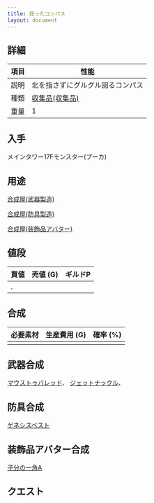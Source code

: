 ```yaml
---
title: 狂ったコンパス
layout: document
---
```

## 詳細

|項目|性能|
|---|---|
|説明|北を指さずにグルグル回るコンパス|
|種類|[収集品(収集品)](収集品(収集品))|
|重量|1|

## 入手

メインタワー17Fモンスター(プーカ)

## 用途

[合成屋(武器製造)](合成屋(武器製造))

[合成屋(防具製造)](合成屋(防具製造))

[合成屋(装飾品アバター)](合成屋(装飾品アバター))

## 値段

|買値|売値 (G)|ギルドP|
|---|---|---|
|.|||

## 合成

|必要素材|生産費用 (G)|確率 (%)|
|---|---|---|
||||

## 武器合成

[マウストゥバレッド](マウストゥバレッド)、
[ジェットナックル](ジェットナックル)、

## 防具合成

[ゲネシスベスト](ゲネシスベスト)

## 装飾品アバター合成

[子分の一角A](子分の一角A)

## クエスト

